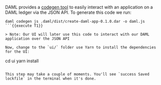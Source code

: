 
DAML provides a [codegen tool](https://docs.daml.com/app-dev/bindings-ts/daml2js.html) to easily interact with an application on a DAML ledger via the JSON API. To generate this code we run:

```
daml codegen js .daml/dist/create-daml-app-0.1.0.dar -o daml.js
```{{execute T1}}

> Note: Our UI will later use this code to interact with our DAML application over the JSON API

Now, change to the `ui/` folder use Yarn to install the dependencies for the UI:

```
cd ui
yarn install
```{{execute T1}}

This step may take a couple of moments. You'll see `success Saved lockfile` in the terminal when it's done.

